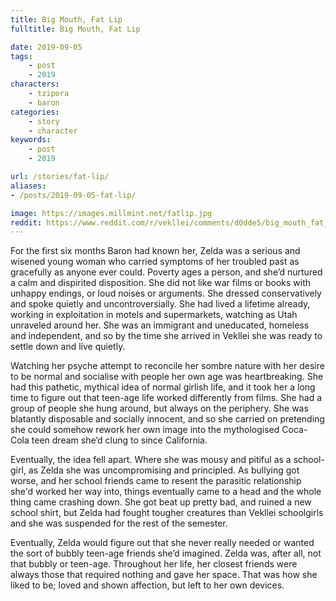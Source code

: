 ```yaml
---
title: Big Mouth, Fat Lip
fulltitle: Big Mouth, Fat Lip

date: 2019-09-05
tags:
    - post
    - 2019
characters:
    - tzipora
    - baron
categories:
    - story
    - character
keywords:
    - post
    - 2019

url: /stories/fat-lip/
aliases:
- /posts/2019-09-05-fat-lip/

image: https://images.millmint.net/fatlip.jpg
reddit: https://www.reddit.com/r/vekllei/comments/d0dde5/big_mouth_fat_lip/
---
```


For the first six months Baron had known her, Zelda was a serious and wisened young woman who carried symptoms of her troubled past as gracefully as anyone ever could. Poverty ages a person, and she’d nurtured a calm and dispirited disposition. She did not like war films or books with unhappy endings, or loud noises or arguments. She dressed conservatively and spoke quietly and uncontroversially. She had lived a lifetime already, working in exploitation in motels and supermarkets, watching as Utah unraveled around her. She was an immigrant and uneducated, homeless and independent, and so by the time she arrived in Vekllei she was ready to settle down and live quietly.

Watching her psyche attempt to reconcile her sombre nature with her desire to be normal and socialise with people her own age was heartbreaking. She had this pathetic, mythical idea of normal girlish life, and it took her a long time to figure out that teen-age life worked differently from films. She had a group of people she hung around, but always on the periphery. She was blatantly disposable and socially innocent, and so she carried on pretending she could somehow rework her own image into the mythologised Coca-Cola teen dream she’d clung to since California.

Eventually, the idea fell apart. Where she was mousy and pitiful as a school-girl, as Zelda she was uncompromising and principled. As bullying got worse, and her school friends came to resent the parasitic relationship she'd worked her way into, things eventually came to a head and the whole thing came crashing down. She got beat up pretty bad, and ruined a new school shirt, but Zelda had fought tougher creatures than Vekllei schoolgirls and she was suspended for the rest of the semester.

Eventually, Zelda would figure out that she never really needed or wanted the sort of bubbly teen-age friends she’d imagined. Zelda was, after all, not that bubbly or teen-age. Throughout her life, her closest friends were always those that required nothing and gave her space. That was how she liked to be; loved and shown affection, but left to her own devices.
